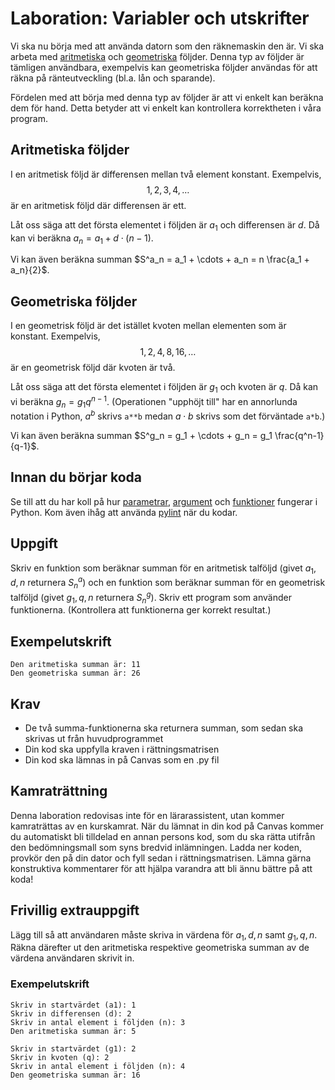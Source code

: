 # Laboration: Variabler och utskrifter

Vi ska nu börja med att använda datorn som den räknemaskin den är. Vi ska 
arbeta med [aritmetiska][aritmetiska] och [geometriska][geometriska] följder. 
Denna typ av följder är tämligen användbara, exempelvis kan geometriska följder 
användas för att räkna på ränteutveckling (bl.a. lån och sparande).

[aritmetiska]: https://sv.wikipedia.org/wiki/Aritmetisk_f%C3%B6ljd
[geometriska]: https://sv.wikipedia.org/wiki/Geometrisk_f%C3%B6ljd

Fördelen med att börja med denna typ av följder är att vi enkelt kan beräkna 
dem för hand. Detta betyder att vi enkelt kan kontrollera korrektheten i våra 
program.


## Aritmetiska följder

I en aritmetisk följd är differensen mellan två element konstant. Exempelvis, 
$$
  1, 2, 3, 4, \ldots
$$ är en aritmetisk följd där differensen är ett.

Låt oss säga att det första elementet i följden är $a_1$ och differensen är 
$d$. Då kan vi beräkna $a_n = a_1 + d\cdot (n-1)$.

Vi kan även beräkna summan $S^a_n = a_1 + \cdots + a_n =
n \frac{a_1 + a_n}{2}$.


## Geometriska följder

I en geometrisk följd är det istället kvoten mellan elementen som är konstant. 
Exempelvis, $$
  1, 2, 4, 8, 16, \ldots
$$ är en geometrisk följd där kvoten är två.

Låt oss säga att det första elementet i följden är $g_1$ och kvoten är $q$. Då 
kan vi beräkna $g_n = g_1 q^{n-1}$. (Operationen "upphöjt till" har en 
annorlunda notation i Python, $a^b$ skrivs `a**b` medan $a\cdot b$ skrivs som 
det förväntade `a*b`.)

Vi kan även beräkna summan $S^g_n = g_1 + \cdots + g_n =
g_1 \frac{q^n-1}{q-1}$.

## Innan du börjar koda

Se till att du har koll på hur [parametrar][parametrar], [argument][argument] och [funktioner][funktioner] fungerar i Python.
Kom även ihåg att använda [pylint][pylint] när du kodar. 

[parametrar]: https://docs.python.org/3/glossary.html#term-parameter
[argument]: https://docs.python.org/3/glossary.html#term-argument
[funktioner]: https://docs.python.org/3/reference/compound_stmts.html#function
[pylint]: https://pypi.org/project/pylint/

## Uppgift

Skriv en funktion som beräknar summan för en aritmetisk talföljd (givet $a_1, 
d, n$ returnera $S^a_n$) och en funktion som beräknar summan för en geometrisk talföljd 
(givet $g_1, q, n$ returnera $S^g_n$).
Skriv ett program som använder funktionerna.
(Kontrollera att funktionerna ger korrekt resultat.)

## Exempelutskrift

```
Den aritmetiska summan är: 11
Den geometriska summan är: 26

```
## Krav

* De två summa-funktionerna ska returnera summan, som sedan ska skrivas ut från huvudprogrammet
* Din kod ska uppfylla kraven i rättningsmatrisen
* Din kod ska lämnas in på Canvas som en .py fil

## Kamraträttning

Denna laboration redovisas inte för en lärarassistent, utan kommer kamraträttas av en kurskamrat.
När du lämnat in din kod på Canvas kommer du automatiskt bli tilldelad en annan persons kod, som
du ska rätta utifrån den bedömningsmall som syns bredvid inlämningen. Ladda ner koden, provkör den
på din dator och fyll sedan i rättningsmatrisen. Lämna gärna konstruktiva kommentarer för att hjälpa
varandra att bli ännu bättre på att koda! 

## Frivillig extrauppgift

Lägg till så att användaren måste skriva in värdena för $a_1, d, n$ samt $g_1, q, n$. 
Räkna därefter ut den aritmetiska respektive geometriska summan av de värdena användaren skrivit in.

### Exempelutskrift

```
Skriv in startvärdet (a1): 1
Skriv in differensen (d): 2
Skriv in antal element i följden (n): 3
Den aritmetiska summan är: 5

Skriv in startvärdet (g1): 2
Skriv in kvoten (q): 2
Skriv in antal element i följden (n): 4
Den geometriska summan är: 16

```
